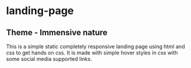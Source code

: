 # landing-page
## Theme - Immensive nature
This is a simple static completely responsive landing page using html and css to get hands on css.
It is made with simple hover styles in css with some social media supported links.
